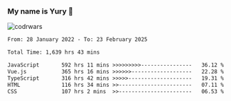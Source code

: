 ### My name is Yury 👋 
![codrwars](https://www.codewars.com/users/litury/badges/micro) 


<!--START_SECTION:waka-->

```txt
From: 28 January 2022 - To: 23 February 2025

Total Time: 1,639 hrs 43 mins

JavaScript       592 hrs 11 mins >>>>>>>>>----------------   36.12 %
Vue.js           365 hrs 16 mins >>>>>>-------------------   22.28 %
TypeScript       316 hrs 42 mins >>>>>--------------------   19.31 %
HTML             116 hrs 34 mins >>-----------------------   07.11 %
CSS              107 hrs 2 mins  >>-----------------------   06.53 %
```

<!--END_SECTION:waka-->

